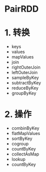 # PairRDD


# 1. 转换

* keys
* values
* mapValues
* join  
* rightOuterJoin  
* leftOuterJoin  
* sampleByKey
* subtractByKey
* reduceByKey  
* groupByKey  

# 2. 操作

* combinByKey  
* flatMapValues  
* sortByKey
* cogroup
* countByKey
* collectAsMap  
* lookup
* countByKey


